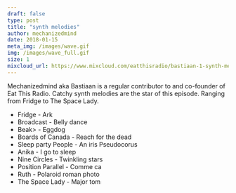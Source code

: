 ```yaml
---
draft: false
type: post
title: "synth melodies"
author: mechanizedmind
date: 2018-01-15
meta_img: /images/wave.gif
img: /images/wave_full.gif
size: 1
mixcloud_url: https://www.mixcloud.com/eatthisradio/bastiaan-1-synth-melodies/
---
```


Mechanizedmind aka Bastiaan is a regular contributor to and co-founder of Eat This Radio.
Catchy synth melodies are the star of this episode. Ranging from Fridge to The Space Lady.

- Fridge - Ark
- Broadcast - Belly dance
- Beak> - Eggdog
- Boards of Canada - Reach for the dead
- Sleep party People - An iris Pseudocorus
- Anika - I go to sleep
- Nine Circles - Twinkling stars
- Position Parallel - Comme ca
- Ruth - Polaroid roman photo
- The Space Lady - Major tom


